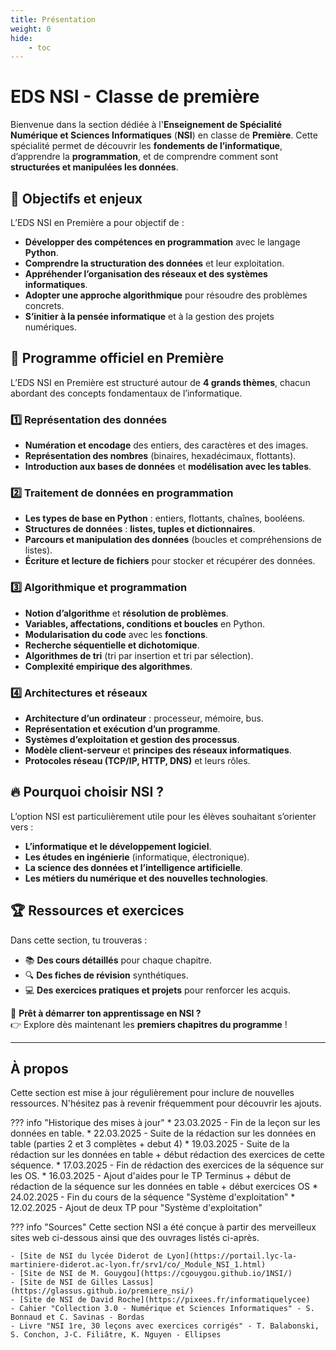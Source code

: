 ```yaml
---
title: Présentation
weight: 0
hide: 
    - toc
---
```


# EDS NSI - Classe de première

Bienvenue dans la section dédiée à l'**Enseignement de Spécialité Numérique et Sciences Informatiques** (**NSI**) en classe de **Première**. Cette spécialité permet de découvrir les **fondements de l’informatique**, d’apprendre la **programmation**, et de comprendre comment sont **structurées et manipulées les données**.

## 🔹 Objectifs et enjeux

L’EDS NSI en Première a pour objectif de :  

- **Développer des compétences en programmation** avec le langage **Python**.
- **Comprendre la structuration des données** et leur exploitation.
- **Appréhender l’organisation des réseaux et des systèmes informatiques**.
- **Adopter une approche algorithmique** pour résoudre des problèmes concrets.
- **S’initier à la pensée informatique** et à la gestion des projets numériques.

## 📌 Programme officiel en Première

L’EDS NSI en Première est structuré autour de **4 grands thèmes**, chacun abordant des concepts fondamentaux de l’informatique.

### **1️⃣ Représentation des données**
- **Numération et encodage** des entiers, des caractères et des images.
- **Représentation des nombres** (binaires, hexadécimaux, flottants).
- **Introduction aux bases de données** et **modélisation avec les tables**.

### **2️⃣ Traitement de données en programmation**
- **Les types de base en Python** : entiers, flottants, chaînes, booléens.
- **Structures de données** : **listes, tuples et dictionnaires**.
- **Parcours et manipulation des données** (boucles et compréhensions de listes).
- **Écriture et lecture de fichiers** pour stocker et récupérer des données.

### **3️⃣ Algorithmique et programmation**
- **Notion d’algorithme** et **résolution de problèmes**.
- **Variables, affectations, conditions et boucles** en Python.
- **Modularisation du code** avec les **fonctions**.
- **Recherche séquentielle et dichotomique**.
- **Algorithmes de tri** (tri par insertion et tri par sélection).
- **Complexité empirique des algorithmes**.

### **4️⃣ Architectures et réseaux**
- **Architecture d’un ordinateur** : processeur, mémoire, bus.
- **Représentation et exécution d’un programme**.
- **Systèmes d’exploitation et gestion des processus**.
- **Modèle client-serveur** et **principes des réseaux informatiques**.
- **Protocoles réseau (TCP/IP, HTTP, DNS)** et leurs rôles.

## 🔥 Pourquoi choisir NSI ?
L’option NSI est particulièrement utile pour les élèves souhaitant s’orienter vers :

- **L’informatique et le développement logiciel**.
- **Les études en ingénierie** (informatique, électronique).
- **La science des données et l’intelligence artificielle**.
- **Les métiers du numérique et des nouvelles technologies**.

## 🏆 Ressources et exercices
Dans cette section, tu trouveras : 

- 📚 **Des cours détaillés** pour chaque chapitre.
- 🔍 **Des fiches de révision** synthétiques.
- 💻 **Des exercices pratiques et projets** pour renforcer les acquis.

🚀 **Prêt à démarrer ton apprentissage en NSI ?**  
👉 Explore dès maintenant les **premiers chapitres du programme** !

---
## À propos
Cette section est mise à jour régulièrement pour inclure de nouvelles ressources. N'hésitez pas à revenir fréquemment pour découvrir les ajouts.

??? info "Historique des mises à jour"
    * 23.03.2025 - Fin de la leçon sur les données en table.
    * 22.03.2025 - Suite de la rédaction sur les données en table (parties 2 et 3 complètes + debut 4)
    * 19.03.2025 - Suite de la rédaction sur les données en table + début rédaction des exercices de cette séquence.
    * 17.03.2025 - Fin de rédaction des exercices de la séquence sur les OS.
    * 16.03.2025 - Ajout d'aides pour le TP Terminus + début de rédaction de la séquence sur les données en table + début exercices OS
    * 24.02.2025 - Fin du cours de la séquence "Système d'exploitation"
    * 12.02.2025 - Ajout de deux TP pour "Système d'exploitation"

??? info "Sources"
    Cette section NSI a été conçue à partir des merveilleux sites web ci-dessous ainsi que des ouvrages listés ci-après. 

    - [Site de NSI du lycée Diderot de Lyon](https://portail.lyc-la-martiniere-diderot.ac-lyon.fr/srv1/co/_Module_NSI_1.html)
    - [Site de NSI de M. Gouygou](https://cgouygou.github.io/1NSI/)
    - [Site de NSI de Gilles Lassus](https://glassus.github.io/premiere_nsi/)
    - [Site de NSI de David Roche](https://pixees.fr/informatiquelycee)
    - Cahier "Collection 3.0 - Numérique et Sciences Informatiques" - S. Bonnaud et C. Savinas - Bordas
    - Livre "NSI 1re, 30 leçons avec exercices corrigés" - T. Balabonski, S. Conchon, J-C. Filiâtre, K. Nguyen - Ellipses